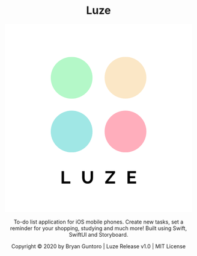 <h1 align="center"> <strong> Luze  </strong> </h1>


<p align="center">
  <img src="https://github.com/bryangtro/luze-app/blob/main/luze-app/app-logo.png">


<p align="center"> To-do list application for iOS mobile phones. Create new tasks, set a reminder for your shopping, studying and much more! Built using Swift, SwiftUI and Storyboard.</p>



<p align="center"> Copyright © 2020 by Bryan Guntoro | Luze Release v1.0 | MIT License </p>


